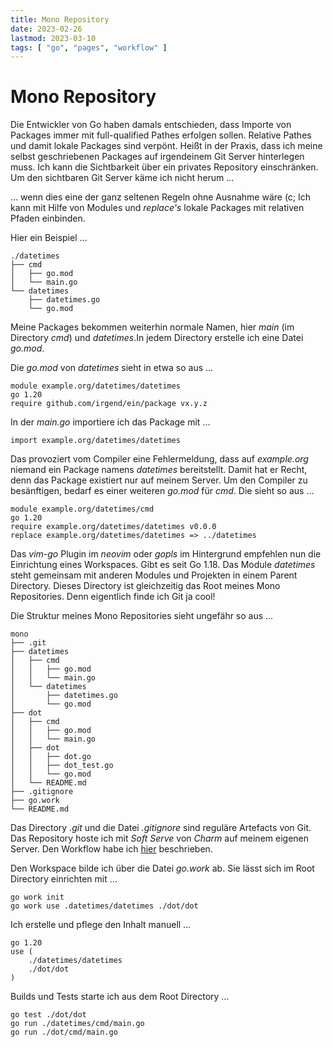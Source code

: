 ```yaml
---
title: Mono Repository
date: 2023-02-26
lastmod: 2023-03-10
tags: [ "go", "pages", "workflow" ]
---
```


# Mono Repository

Die Entwickler von Go haben damals entschieden, dass Importe von 
Packages immer mit full-qualified Pathes erfolgen sollen. Relative
Pathes und damit lokale Packages sind verpönt. Heißt in der Praxis, 
dass ich meine selbst geschriebenen Packages auf irgendeinem Git 
Server hinterlegen muss. Ich kann die Sichtbarkeit über ein 
privates Repository einschränken. Um den sichtbaren Git Server käme 
ich nicht herum ...

... wenn dies eine der ganz seltenen Regeln ohne Ausnahme wäre (c; 
Ich kann mit Hilfe von Modules und _replace's_ lokale Packages mit 
relativen Pfaden einbinden.

Hier ein Beispiel ...

```
./datetimes
├── cmd
│   ├── go.mod
│   └── main.go
└── datetimes
    ├── datetimes.go
    └── go.mod
```

Meine Packages bekommen weiterhin normale Namen, hier _main_ (im 
Directory _cmd_) und _datetimes_.In jedem Directory erstelle ich 
eine Datei _go.mod_.

Die _go.mod_ von _datetimes_ sieht in etwa so aus ...

    module example.org/datetimes/datetimes
    go 1.20
    require github.com/irgend/ein/package vx.y.z

In der _main.go_ importiere ich das Package mit ...

    import example.org/datetimes/datetimes

Das provoziert vom Compiler eine Fehlermeldung, dass auf _example.org_ 
niemand ein Package namens _datetimes_ bereitstellt. Damit hat er 
Recht, denn das Package existiert nur auf meinem Server. Um den Compiler 
zu besänftigen, bedarf es einer weiteren _go.mod_ für _cmd_. Die sieht 
so aus ...

    module example.org/datetimes/cmd
    go 1.20
    require example.org/datetimes/datetimes v0.0.0
    replace example.org/datetimes/datetimes => ../datetimes

Das _vim-go_ Plugin im _neovim_ oder _gopls_ im Hintergrund empfehlen nun 
die Einrichtung eines Workspaces. Gibt es seit Go 1.18. Das Module 
_datetimes_ steht gemeinsam mit anderen Modules und Projekten in einem 
Parent Directory. Dieses Directory ist gleichzeitig das Root meines Mono 
Repositories. Denn eigentlich finde ich Git ja cool!

Die Struktur meines Mono Repositories sieht ungefähr so aus ...

```
mono
├── .git
├── datetimes
│   ├── cmd
│   │   ├── go.mod
│   │   └── main.go
│   └── datetimes
│       ├── datetimes.go
│       └── go.mod
├── dot
│   ├── cmd
│   │   ├── go.mod
│   │   └── main.go
│   ├── dot
│   │   ├── dot.go
│   │   ├── dot_test.go
│   │   └── go.mod
│   └── README.md
├── .gitignore
├── go.work
└── README.md
```

Das Directory _.git_ und die Datei _.gitignore_ sind reguläre Artefacts 
von Git. Das Repository hoste ich mit _Soft Serve_ von _Charm_ auf meinem 
eigenen Server. Den Workflow habe ich 
[hier](http://localhost:1313/pages/git) beschrieben.

Den Workspace bilde ich über die Datei _go.work_ ab. Sie lässt sich 
im Root Directory einrichten mit ...

    go work init
    go work use .datetimes/datetimes ./dot/dot

Ich erstelle und pflege den Inhalt manuell ...

    go 1.20
    use (
        ./datetimes/datetimes
        ./dot/dot
    )

Builds und Tests starte ich aus dem Root Directory ...

    go test ./dot/dot
    go run ./datetimes/cmd/main.go
    go run ./dot/cmd/main.go
